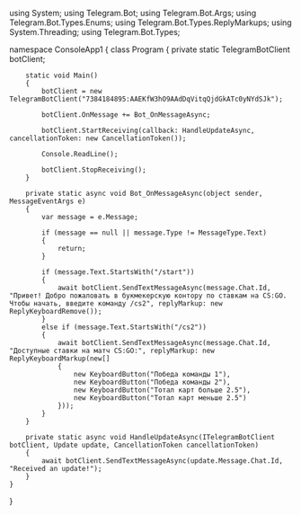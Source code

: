 using System;
using Telegram.Bot;
using Telegram.Bot.Args;
using Telegram.Bot.Types.Enums;
using Telegram.Bot.Types.ReplyMarkups;
using System.Threading;
using Telegram.Bot.Types;

 namespace ConsoleApp1
{
    class Program
    {
        private static TelegramBotClient botClient;

        static void Main()
        {
            botClient = new TelegramBotClient("7384184895:AAEKfW3hO9AAdDqVitqQjdGkATc0yNYdSJk");

            botClient.OnMessage += Bot_OnMessageAsync;

            botClient.StartReceiving(callback: HandleUpdateAsync, cancellationToken: new CancellationToken());

            Console.ReadLine();

            botClient.StopReceiving();
        }

        private static async void Bot_OnMessageAsync(object sender, MessageEventArgs e)
        {
            var message = e.Message;

            if (message == null || message.Type != MessageType.Text)
            {
                return;
            }

            if (message.Text.StartsWith("/start"))
            {
                await botClient.SendTextMessageAsync(message.Chat.Id, "Привет! Добро пожаловать в букмекерскую контору по ставкам на CS:GO. Чтобы начать, введите команду /cs2", replyMarkup: new ReplyKeyboardRemove());
            }
            else if (message.Text.StartsWith("/cs2"))
            {
                await botClient.SendTextMessageAsync(message.Chat.Id, "Доступные ставки на матч CS:GO:", replyMarkup: new ReplyKeyboardMarkup(new[]
                {
                    new KeyboardButton("Победа команды 1"),
                    new KeyboardButton("Победа команды 2"),
                    new KeyboardButton("Тотал карт больше 2.5"),
                    new KeyboardButton("Тотал карт меньше 2.5")
                }));
            }
        }

        private static async void HandleUpdateAsync(ITelegramBotClient botClient, Update update, CancellationToken cancellationToken)
        {
            await botClient.SendTextMessageAsync(update.Message.Chat.Id, "Received an update!");
        }
    }
}
